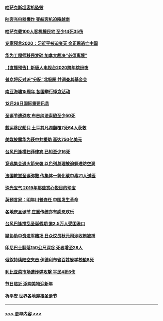 #### [哈萨克斯坦客机坠毁](../pages/prog202/a102738606.md?t=12271744) 
#### [陆客充电器爆炸 亚航客机迫降越南](../pages/prog202/a102738530.md?t=12271744) 
#### [哈萨克载100人客机撞民宅 至少14死35伤](../pages/prog202/a102738485.md?t=12271744) 
#### [专家预言2020：习近平被迫变天 金正恩逃亡中国](../pages/prog202/a102738340.md?t=12271744) 
#### [华为工程师移民梦碎 加拿大裁决“必须离境”](../pages/prog202/a102738306.md?t=12271744) 
#### [【直播预告】新唐人电视台2020跨年缤纷夜](../pages/prog202/a102738273.md?t=12271744) 
#### [普京将反对派“分配”北极圈 并调查其基金会](../pages/prog202/a102738056.md?t=12271744) 
#### [南亚海啸15周年 各国举行悼念活动](../pages/prog202/a102738043.md?t=12271744) 
#### [12月26日国际重要讯息](../pages/prog202/a102737872.md?t=12271744) 
#### [圣诞节遭恐攻 布吉纳法索酿至少50死](../pages/prog202/a102737869.md?t=12271744) 
#### [载运移民船只 土耳其凡湖翻覆7死64人获救](../pages/prog202/a102737839.md?t=12271744) 
#### [美媒披露华为获中共援助 高达750亿美元](../pages/prog202/a102737744.md?t=12271744) 
#### [台风巴逢横扫菲律宾 已知至少16死](../pages/prog202/a102737673.md?t=12271744) 
#### [竞选集会遇火箭来袭 以色列总理被迫躲进防空洞](../pages/prog202/a102737659.md?t=12271744) 
#### [法国教堂圣诞弥撒 传集体一氧化碳中毒21人送医](../pages/prog202/a102737634.md?t=12271744) 
#### [珠光宝气 2019年那些赏心悦目的珍宝](../pages/prog202/a102737509.md?t=12271744) 
#### [英预言家：明年川普连任 中国发生革命](../pages/prog202/a102737473.md?t=12271744) 
#### [各地庆圣诞节 庄重传统亦有感恩欢乐](../pages/prog202/a102737408.md?t=12271744) 
#### [台风巴逢搅乱圣诞假期 逾2.5万人受困港口](../pages/prog202/a102737251.md?t=12271744) 
#### [疑协助中资进军赌场 日众议员秋元司涉收贿被捕](../pages/prog202/a102737233.md?t=12271744) 
#### [印尼巴士翻落150公尺深谷 死者增至28人](../pages/prog202/a102737223.md?t=12271744) 
#### [俄叙持续陆空夹击 伊德利布省百姓躲学校酿8死](../pages/prog202/a102737191.md?t=12271744) 
#### [利比亚菜市场遭炸弹攻撃 平民4死6伤](../pages/prog202/a102737143.md?t=12271744) 
#### [节日临近 添购美物迎新年](../pages/prog202/a102737092.md?t=12271744) 
#### [祈平安 世界各地迎接圣诞节](../pages/prog202/a102736843.md?t=12271744) 

----
#### [ >>> 更早内容 <<< ](../indexes/prog202-earlier.md)
